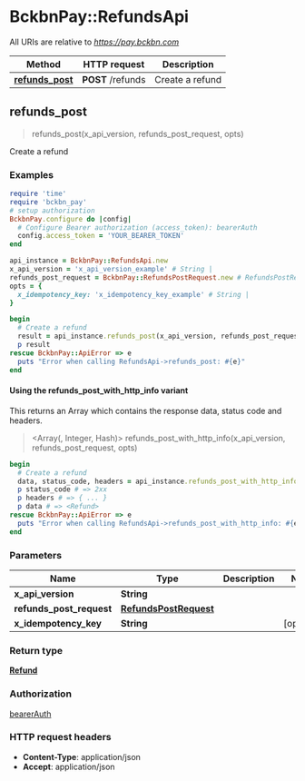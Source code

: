 # BckbnPay::RefundsApi

All URIs are relative to *https://pay.bckbn.com*

| Method | HTTP request | Description |
| ------ | ------------ | ----------- |
| [**refunds_post**](RefundsApi.md#refunds_post) | **POST** /refunds | Create a refund |


## refunds_post

> <Refund> refunds_post(x_api_version, refunds_post_request, opts)

Create a refund

### Examples

```ruby
require 'time'
require 'bckbn_pay'
# setup authorization
BckbnPay.configure do |config|
  # Configure Bearer authorization (access_token): bearerAuth
  config.access_token = 'YOUR_BEARER_TOKEN'
end

api_instance = BckbnPay::RefundsApi.new
x_api_version = 'x_api_version_example' # String | 
refunds_post_request = BckbnPay::RefundsPostRequest.new # RefundsPostRequest | 
opts = {
  x_idempotency_key: 'x_idempotency_key_example' # String | 
}

begin
  # Create a refund
  result = api_instance.refunds_post(x_api_version, refunds_post_request, opts)
  p result
rescue BckbnPay::ApiError => e
  puts "Error when calling RefundsApi->refunds_post: #{e}"
end
```

#### Using the refunds_post_with_http_info variant

This returns an Array which contains the response data, status code and headers.

> <Array(<Refund>, Integer, Hash)> refunds_post_with_http_info(x_api_version, refunds_post_request, opts)

```ruby
begin
  # Create a refund
  data, status_code, headers = api_instance.refunds_post_with_http_info(x_api_version, refunds_post_request, opts)
  p status_code # => 2xx
  p headers # => { ... }
  p data # => <Refund>
rescue BckbnPay::ApiError => e
  puts "Error when calling RefundsApi->refunds_post_with_http_info: #{e}"
end
```

### Parameters

| Name | Type | Description | Notes |
| ---- | ---- | ----------- | ----- |
| **x_api_version** | **String** |  |  |
| **refunds_post_request** | [**RefundsPostRequest**](RefundsPostRequest.md) |  |  |
| **x_idempotency_key** | **String** |  | [optional] |

### Return type

[**Refund**](Refund.md)

### Authorization

[bearerAuth](../README.md#bearerAuth)

### HTTP request headers

- **Content-Type**: application/json
- **Accept**: application/json

